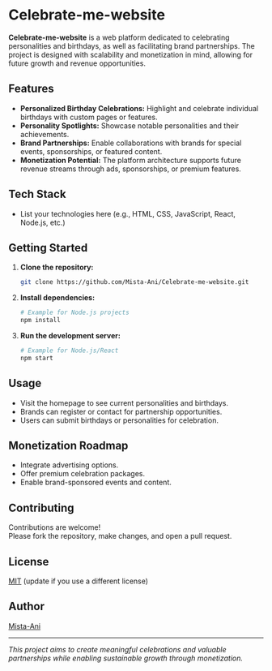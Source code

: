 # Celebrate-me-website

**Celebrate-me-website** is a web platform dedicated to celebrating personalities and birthdays, as well as facilitating brand partnerships. The project is designed with scalability and monetization in mind, allowing for future growth and revenue opportunities.

## Features

- **Personalized Birthday Celebrations:** Highlight and celebrate individual birthdays with custom pages or features.
- **Personality Spotlights:** Showcase notable personalities and their achievements.
- **Brand Partnerships:** Enable collaborations with brands for special events, sponsorships, or featured content.
- **Monetization Potential:** The platform architecture supports future revenue streams through ads, sponsorships, or premium features.

## Tech Stack

- List your technologies here (e.g., HTML, CSS, JavaScript, React, Node.js, etc.)

## Getting Started

1. **Clone the repository:**
    ```bash
    git clone https://github.com/Mista-Ani/Celebrate-me-website.git
    ```
2. **Install dependencies:**
    ```bash
    # Example for Node.js projects
    npm install
    ```
3. **Run the development server:**
    ```bash
    # Example for Node.js/React
    npm start
    ```

## Usage

- Visit the homepage to see current personalities and birthdays.
- Brands can register or contact for partnership opportunities.
- Users can submit birthdays or personalities for celebration.

## Monetization Roadmap

- Integrate advertising options.
- Offer premium celebration packages.
- Enable brand-sponsored events and content.

## Contributing

Contributions are welcome!  
Please fork the repository, make changes, and open a pull request.

## License

[MIT](LICENSE) (update if you use a different license)

## Author

[Mista-Ani](https://github.com/Mista-Ani)

---

*This project aims to create meaningful celebrations and valuable partnerships while enabling sustainable growth through monetization.*